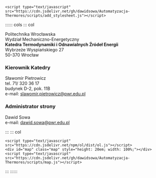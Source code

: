 ```{=html}
<script type="text/javascript" src="https://cdn.jsdelivr.net/gh/dawidsowa/Automatyzacja-Thermores/scripts/add_stylesheet.js"></script>
```

:::::: cols
::: col

Politechnika Wrocławska\
Wydział Mechaniczno-Energetyczny\
**Katedra Termodynamiki i Odnawialnych Źródeł Energii**\
Wybrzeże Wyspiańskiego 27\
50-370 Wrocław

### Kierownik Katedry

Sławomir Pietrowicz\
tel. 71/ 320 36 17\
budynek D-2, pok. 11B\
e-mail: [slawomir.pietrowicz@pwr.edu.pl](mailto:slawomir.pietrowicz@pwr.edu.pl)

### Administrator strony

Dawid Sowa\
e-mail: [dawid.sowa@pwr.edu.pl](mailto:dawid.sowa@pwr.edu.pl)

:::
::: col

```{=html}
<script type="text/javascript" src="https://cdn.jsdelivr.net/npm/ol/dist/ol.js"></script>
<div id="map" class="map" style="height: 20em; width: 100%;"></div>
<script type="text/javascript" src="https://cdn.jsdelivr.net/gh/dawidsowa/Automatyzacja-Thermores/scripts/map.js"></script>
```

:::
::::::
